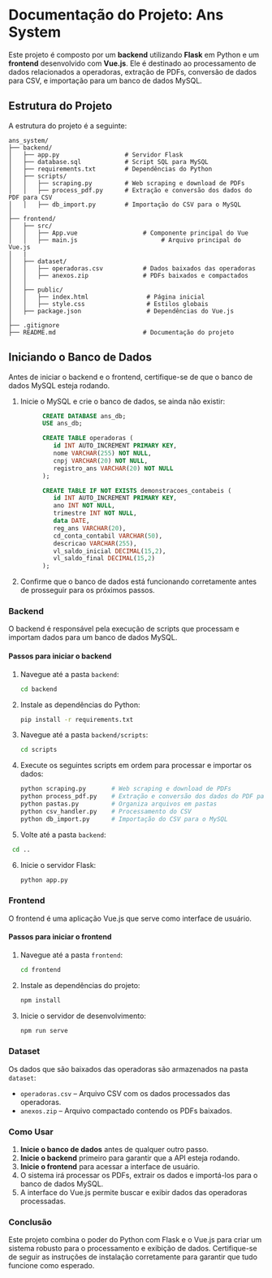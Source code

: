 # Documentação do Projeto: Ans System

Este projeto é composto por um **backend** utilizando **Flask** em Python e um **frontend** desenvolvido com **Vue.js**. Ele é destinado ao processamento de dados relacionados a operadoras, extração de PDFs, conversão de dados para CSV, e importação para um banco de dados MySQL.

## Estrutura do Projeto

A estrutura do projeto é a seguinte:

```
ans_system/
├── backend/
│   ├── app.py                  # Servidor Flask
│   ├── database.sql            # Script SQL para MySQL
│   ├── requirements.txt        # Dependências do Python
│   ├── scripts/                
│   │   ├── scraping.py         # Web scraping e download de PDFs
│   │   ├── process_pdf.py      # Extração e conversão dos dados do PDF para CSV
│   │   ├── db_import.py        # Importação do CSV para o MySQL
│
├── frontend/
│   ├── src/
│   │   ├── App.vue                  # Componente principal do Vue
│   │   ├── main.js                       # Arquivo principal do Vue.js
│   |
│   ├── dataset/
│   │   ├── operadoras.csv           # Dados baixados das operadoras
│   │   ├── anexos.zip               # PDFs baixados e compactados
│   │
│   ├── public/
│   │   ├── index.html                # Página inicial
│   │   ├── style.css                 # Estilos globais
│   ├── package.json                  # Dependências do Vue.js
│
├── .gitignore                       
├── README.md                        # Documentação do projeto
```

## Iniciando o Banco de Dados

Antes de iniciar o backend e o frontend, certifique-se de que o banco de dados MySQL esteja rodando.

1. Inicie o MySQL e crie o banco de dados, se ainda não existir:
   ```sql
         CREATE DATABASE ans_db;
         USE ans_db;

         CREATE TABLE operadoras (
            id INT AUTO_INCREMENT PRIMARY KEY,
            nome VARCHAR(255) NOT NULL,
            cnpj VARCHAR(20) NOT NULL,
            registro_ans VARCHAR(20) NOT NULL
         );

         CREATE TABLE IF NOT EXISTS demonstracoes_contabeis (
            id INT AUTO_INCREMENT PRIMARY KEY,
            ano INT NOT NULL,
            trimestre INT NOT NULL,
            data DATE,
            reg_ans VARCHAR(20),
            cd_conta_contabil VARCHAR(50),
            descricao VARCHAR(255),
            vl_saldo_inicial DECIMAL(15,2),
            vl_saldo_final DECIMAL(15,2)
         );
   ```
2. Confirme que o banco de dados está funcionando corretamente antes de prosseguir para os próximos passos.

### Backend

O backend é responsável pela execução de scripts que processam e importam dados para um banco de dados MySQL.

#### Passos para iniciar o backend

1. Navegue até a pasta `backend`:
   ```bash
   cd backend
   ```

2. Instale as dependências do Python:
   ```bash
   pip install -r requirements.txt
   ```

3. Navegue até a pasta `backend/scripts`:
   ```bash
   cd scripts
   ```

4. Execute os seguintes scripts em ordem para processar e importar os dados:
   ```bash
   python scraping.py       # Web scraping e download de PDFs
   python process_pdf.py    # Extração e conversão dos dados do PDF para CSV
   python pastas.py         # Organiza arquivos em pastas
   python csv_handler.py    # Processamento do CSV
   python db_import.py      # Importação do CSV para o MySQL
   ```
   
5. Volte até a pasta `backend`:
  ```bash
   cd ..  
 ```
6. Inicie o servidor Flask:
   ```bash
   python app.py
   ```

### Frontend

O frontend é uma aplicação Vue.js que serve como interface de usuário.

#### Passos para iniciar o frontend

1. Navegue até a pasta `frontend`:
   ```bash
   cd frontend
   ```

2. Instale as dependências do projeto:
   ```bash
   npm install
   ```

3. Inicie o servidor de desenvolvimento:
   ```bash
   npm run serve
   ```

### Dataset

Os dados que são baixados das operadoras são armazenados na pasta `dataset`:

- `operadoras.csv` – Arquivo CSV com os dados processados das operadoras.
- `anexos.zip` – Arquivo compactado contendo os PDFs baixados.

### Como Usar

1. **Inicie o banco de dados** antes de qualquer outro passo.
2. **Inicie o backend** primeiro para garantir que a API esteja rodando.
3. **Inicie o frontend** para acessar a interface de usuário.
4. O sistema irá processar os PDFs, extrair os dados e importá-los para o banco de dados MySQL.
5. A interface do Vue.js permite buscar e exibir dados das operadoras processadas.

### Conclusão

Este projeto combina o poder do Python com Flask e o Vue.js para criar um sistema robusto para o processamento e exibição de dados. Certifique-se de seguir as instruções de instalação corretamente para garantir que tudo funcione como esperado.

